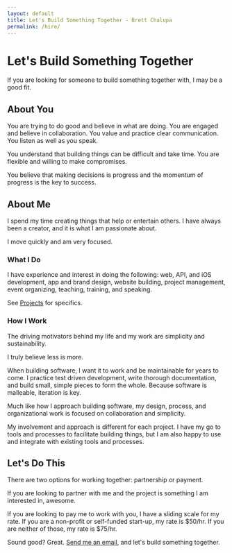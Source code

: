 ```yaml
---
layout: default
title: Let's Build Something Together - Brett Chalupa
permalink: /hire/
---
```


# Let's Build Something Together

If you are looking for someone to build something together with, I may
be a good fit.

## About You

You are trying to do good and believe in what are doing. You are engaged
and believe in collaboration. You value and practice clear
communication. You listen as well as you speak.

You understand that building things can be difficult and take time.
You are flexible and willing to make compromises.

You believe that making decisions is progress and the momentum of
progress is the key to success.

## About Me

I spend my time creating things that help or entertain others. I have
always been a creator, and it is what I am passionate about.

I move quickly and am very focused.

### What I Do

I have experience and interest in doing the following: web, API, and iOS
development, app and brand design, website building, project management,
event organizing, teaching, training, and speaking.

See [Projects](/projects/) for specifics.

### How I Work

The driving motivators behind my life and my work are simplicity and
sustainability.

I truly believe less is more.

When building software, I want it to work and be maintainable for years
to come. I practice test driven development, write thorough
documentation, and build small, simple pieces to form the whole. Because
software is malleable, iteration is key.

Much like how I approach building software, my design, process, and
organizational work is focused on collaboration and simplicity.

My involvement and approach is different for each project. I have my
go to tools and processes to facilitate building things, but I am also
happy to use and integrate with existing tools and processes.

## Let's Do This

There are two options for working together: partnership or payment.

If you are looking to partner with me and the project is something I
am interested in, awesome.

If you are looking to pay me to work with you, I have a sliding scale
for my rate. If you are a non-profit or self-funded start-up, my rate is
$50/hr. If you are neither of those, my rate is $75/hr.

Sound good? Great. [Send me an email](mailto:brett@brettchalupa.com),
and let's build something together.
